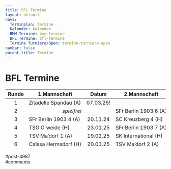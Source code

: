 ```yaml
---
title: BFL Termine 
layout: default
navs:
  Terminplan: termine
  Kalender: kalender
  BMM Termine: bmm-termine
  BFL Termine: bfl-termine
  Termine Turniere/Open: termine-turniere-open
navbar: false
parent_title: Termine
---
```

<div class="post-4987 page type-page status-publish hentry" id="post-4987">
<h1 class="entry-title">BFL Termine</h1>
<div class="entry-content">
<style><span data-mce-type="bookmark" style="display: inline-block; width: 0px; overflow: hidden; line-height: 0;" class="mce_SELRES_start">﻿</span><br /> .t_container { position:relative;left:-50px; }<br /> .smartphone .t_container { left:0px; }<br /> .t_container .td,<br /> .t_container .th {<br />  padding-left:5px;<br />  padding-right:5px;<br /> }<br /></style>
<div class="t_container" style="overflow: visible;">
<table class="clean footable" style="height: 186px;">
<thead>
<tr style="height: 18px;">
<th nowrap="nowrap" style="height: 18px;">Runde</th>
<th nowrap="nowrap" style="height: 18px;">1.Mannschaft</th>
<th nowrap="nowrap" style="text-align: center; height: 18px;">Datum</th>
<th nowrap="nowrap" style="height: 18px;">2.Mannschaft</th>
<th nowrap="nowrap" style="text-align: center; height: 18px;">Datum</th>
</tr>
</thead>
<tbody>
<tr style="height: 24px;">
<td style="text-align: center; height: 24px;">1</td>
<td nowrap="nowrap" style="height: 24px;">Zitadelle Spandau (A)</td>
<td style="height: 24px; text-align: center;">07.03.25!</td>
<td nowrap="nowrap" style="height: 24px; text-align: right;"></td>
<td style="height: 24px; text-align: center;"></td>
</tr>
<tr style="height: 24px;">
<td style="text-align: center; height: 24px;">2</td>
<td style="height: 24px; text-align: right;"><em>spielfrei</em></td>
<td style="height: 24px; text-align: center;"></td>
<td nowrap="nowrap" style="height: 24px;">SFr Berlin 1903 6 (A)</td>
<td style="height: 24px; text-align: center;">16.10.24</td>
</tr>
<tr style="height: 24px;">
<td style="text-align: center; height: 24px;">3</td>
<td nowrap="nowrap" style="height: 24px;">SFr Berlin 1903 4 (A)</td>
<td style="height: 24px; text-align: center;">20.11.24</td>
<td style="height: 24px;">SC Kreuzberg 4 (H)</td>
<td style="height: 24px; text-align: center;">19.11.24</td>
</tr>
<tr style="height: 24px;">
<td style="text-align: center; height: 24px;">4</td>
<td nowrap="nowrap" style="height: 24px;">TSG O´weide (H)</td>
<td style="height: 24px; text-align: center;">23.01.25</td>
<td nowrap="nowrap" style="height: 24px;">SFr Berlin 1903 7 (A)</td>
<td style="height: 24px; text-align: center;">22.01.25</td>
</tr>
<tr style="height: 24px;">
<td style="text-align: center; height: 24px;">5</td>
<td nowrap="nowrap" style="height: 24px;">TSV Ma’dorf 1 (A)</td>
<td style="height: 24px; text-align: center;">19.02.25</td>
<td nowrap="nowrap" style="height: 24px;">SK International (H)</td>
<td style="height: 24px; text-align: center;">18.02.25</td>
</tr>
<tr style="height: 24px;">
<td style="text-align: center; height: 24px;">6</td>
<td nowrap="nowrap" style="height: 24px;">Caïssa Hermsdorf (H)</td>
<td style="height: 24px; text-align: center;">20.03.25</td>
<td nowrap="nowrap" style="height: 24px;">TSV Ma’dorf 2 (A)</td>
<td style="height: 24px; text-align: center;">19.03.25</td>
</tr>
<tr style="height: 24px;">
<td style="text-align: center; height: 24px;">7</td>
<td style="height: 24px;">SC Kreuzberg 3 (A)</td>
<td style="height: 24px; text-align: center;">02.04.25</td>
<td style="height: 24px; text-align: right;"></td>
<td style="height: 24px; text-align: center;"></td>
</tr>
</tbody>
</table>
</div>
</div><!-- .entry-content -->
</div> #post-4987 
<div id="comments">
</div> #comments 
